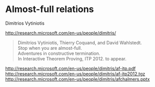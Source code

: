 # Almost-full relations

Dimitrios Vytiniotis

<http://research.microsoft.com/en-us/people/dimitris/>

> Dimitrios Vytiniotis, Thierry Coquand, and David Wahlstedt.   
Stop when you are almost-full.  
Adventures in constructive termination.  
In Interactive Theorem Proving, ITP 2012. to appear.

<http://research.microsoft.com/en-us/people/dimitris/af-itp.pdf>   
<http://research.microsoft.com/en-us/people/dimitris/af-itp2012.tgz>   
<http://research.microsoft.com/en-us/people/dimitris/afchalmers.pptx>
